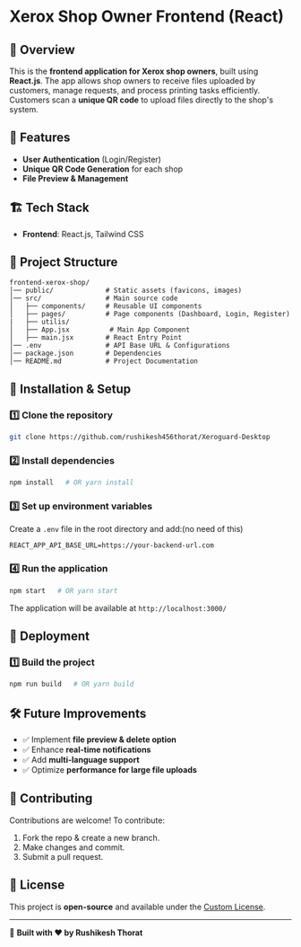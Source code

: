 # Xerox Shop Owner Frontend (React)

## 📌 Overview
This is the **frontend application for Xerox shop owners**, built using **React.js**. The app allows shop owners to receive files uploaded by customers, manage requests, and process printing tasks efficiently. Customers scan a **unique QR code** to upload files directly to the shop's system.

## 🚀 Features
- **User Authentication** (Login/Register)
- **Unique QR Code Generation** for each shop
- **File Preview & Management**


## 🏗️ Tech Stack
- **Frontend**: React.js, Tailwind CSS

## 🎯 Project Structure
```
frontend-xerox-shop/
│── public/             # Static assets (favicons, images)
│── src/                # Main source code
│   ├── components/     # Reusable UI components
│   ├── pages/          # Page components (Dashboard, Login, Register)
|   ├── utilis/
│   ├── App.jsx          # Main App Component
│   ├── main.jsx        # React Entry Point
│── .env                # API Base URL & Configurations
│── package.json        # Dependencies
│── README.md           # Project Documentation
```

## 🔧 Installation & Setup
### 1️⃣ Clone the repository
```bash
git clone https://github.com/rushikesh456thorat/Xeroguard-Desktop
```

### 2️⃣ Install dependencies
```bash
npm install   # OR yarn install
```

### 3️⃣ Set up environment variables
Create a `.env` file in the root directory and add:(no need of this)
```env
REACT_APP_API_BASE_URL=https://your-backend-url.com 
```

### 4️⃣ Run the application
```bash
npm start   # OR yarn start
```

The application will be available at `http://localhost:3000/`


## 🚀 Deployment
### 1️⃣ Build the project
```bash
npm run build   # OR yarn build
```


## 🛠️ Future Improvements
- ✅ Implement **file preview & delete option**
- ✅ Enhance **real-time notifications**
- ✅ Add **multi-language support**
- ✅ Optimize **performance for large file uploads**

## 🤝 Contributing
Contributions are welcome! To contribute:
1. Fork the repo & create a new branch.
2. Make changes and commit.
3. Submit a pull request.

## 📜 License
This project is **open-source** and available under the [Custom License](LICENSE).

---
🚀 **Built with ❤️ by Rushikesh Thorat**

